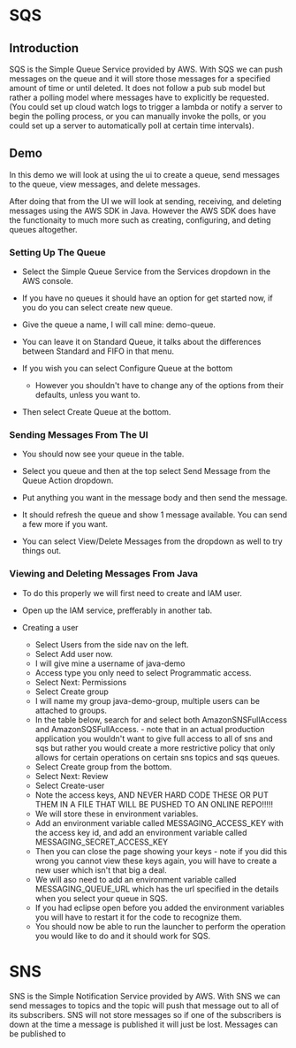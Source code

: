 # SQS
## Introduction
SQS is the Simple Queue Service provided by AWS. With SQS we can push messages on the queue and it will store those messages for a specified amount of time or until deleted. It does not follow a pub sub model but rather a polling model where messages have to explicitly be requested. (You could set up cloud watch logs to trigger a lambda or notify a server to begin the polling process, or you can manually invoke the polls, or you could set up a server to automatically poll at certain time intervals). 

## Demo
In this demo we will look at using the ui to create a queue, send messages to the queue, view messages, and delete messages. 

After doing that from the UI we will look at sending, receiving, and deleting messages using the AWS SDK in Java. However the AWS SDK does have the functionaity to much more such as creating, configuring, and deting queues altogether. 

### Setting Up The Queue
- Select the Simple Queue Service from the Services dropdown in the AWS console.

- If you have no queues it should have an option for get started now, if you do you can select create new queue.

- Give the queue a name, I will call mine: demo-queue.

- You can leave it on Standard Queue, it talks about the differences between Standard and FIFO in that menu. 

- If you wish you can select Configure Queue at the bottom
  - However you shouldn't have to change any of the options from their defaults, unless you want to.

- Then select Create Queue at the bottom.

### Sending Messages From The UI
- You should now see your queue in the table. 

- Select you queue and then at the top select Send Message from the Queue Action dropdown.

- Put anything you want in the message body and then send the message. 

- It should refresh the queue and show 1 message available. You can send a few more if you want.

- You can select View/Delete Messages from the dropdown as well to try things out.

### Viewing and Deleting Messages From Java
- To do this properly we will first need to create and IAM user.

- Open up the IAM service, prefferably in another tab. 

- Creating a user
  - Select Users from the side nav on the left.
  - Select Add user now.
  - I will give mine a username of java-demo
  - Access type you only need to select Programmatic access.
  - Select Next: Permissions
  - Select Create group
  - I will name my group java-demo-group, multiple users can be attached to groups.
  - In the table below, search for and select both AmazonSNSFullAccess and AmazonSQSFullAccess. - note that in an actual production application you wouldn't want to give full access to all of sns and sqs but rather you would create a more restrictive policy that only allows for certain operations on certain sns topics and sqs queues.
  - Select Create group from the bottom.
  - Select Next: Review
  - Select Create-user
  - Note the access keys, AND NEVER HARD CODE THESE OR PUT THEM IN A FILE THAT WILL BE PUSHED TO AN ONLINE REPO!!!!!
  - We will store these in environment variables.
  - Add an environment variable called MESSAGING_ACCESS_KEY with the access key id, and add an environment variable called MESSAGING_SECRET_ACCESS_KEY
  - Then you can close the page showing your keys - note if you did this wrong you cannot view these keys again, you will have to create a new user which isn't that big a deal.
  - We will aso need to add an environment variable called MESSAGING_QUEUE_URL which has the url specified in the details when you select your queue in SQS.
  - If you had eclipse open before you added the environment variables you will have to restart it for the code to recognize them.
  - You should now be able to run the launcher to perform the operation you would like to do and it should work for SQS.

# SNS
SNS is the Simple Notification Service provided by AWS. With SNS we can send messages to topics and the topic will push that message out to all of its subscribers. SNS will not store messages so if one of the subscribers is down at the time a message is published it will just be lost. Messages can be published to 